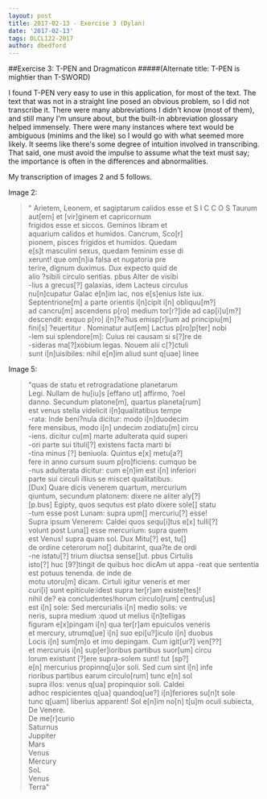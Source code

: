 ```yaml
---
layout: post
title: 2017-02-13 - Exercise 3 (Dylan)
date: '2017-02-13'
tags: DLCL122-2017
author: dbedford
---
```


##Exercise 3: T-PEN and Dragmaticon 
#####(Alternate title: T-PEN is mightier than T-SWORD)

I found T-PEN very easy to use in this application, for most of the text. The text that was not in a straight line posed an obvious problem, so I did not transcribe it. There were many abbreviations I didn't know (most of them), and still many I'm unsure about, but the built-in abbreviation glossary helped immensely. There were many instances where text would be ambiguous (minims and the like) so I would go with what seemed more likely. It seems like there's some degree of intuition involved in transcribing. That said, one must avoid the impulse to assume what the text must say; the importance is often in the differences and abnormalities.

My transcription of images 2 and 5 follows.

Image 2:
>"
Arietem, Leonem, et sagiptarum calidos esse 
et S I C C O S
Taurum aut[em] et [vir]ginem et capricornum  
frigidos esse et siccos. Geminos libram et  
aquarium calidos et humidos. Cancrum, Sco[r]  
pionem, pisces frigidos et humidos. Quedam  
e[s]t masculini sexus, quedam feminim esse di  
xerunt! que om[n]ia falsa et nugatoria pre  
terire, dignum duximus. Dux expecto quid de  
alio ?sibili circulo sentias. pbus Alter de visibi  
-lius a grecus[?] galaxias, idem Lacteus circulus  
nu[n]cupatur Galac e[n]im lac, nos e[s]enius Iste iux.  
Septentrione[m] a parte orientis i[n]cipit i[n] obliquu[m?]  
ad cancru[m] ascendens p[ro] medium tor[r?]ide ad cap[i]u[m?]  
descendit: exquo p[ro] i[n]?e?ius emisp[r]ium ad principiu[m]  
fini[s] ?euertitur . Nominatur aut[em] Lactus p[ro]p[ter] nobi  
-lem sui splendore[m]: Cuius rei causam si s[?]re de  
-sideras ma[?]xobium legas. Nouem alii c[?]ctuli   
sunt i[n]uisibiles: nihil e[n]im aliud sunt q[uae] linee

Image 5:  
>"quas de statu et retrogradatione planetarum  
Legi. Nullam de hu[iu]s [effano ut] affirmo, ?oel  
danno. Secundum platone[m], quartus planeta[rum]  
est venus stella videlicit i[n]qualitatibus tempe  
-rata: Inde beni?nula dicitur: modo i[n]duodecim  
fere mensibus, modo i[n] undecim zodiatu[m] circu  
-iens. dicitur cu[m] marte adulterata quid superi  
-ori parte sui tituli[?] existens facta marti bi  
-tina minus [?] beniuola. Quintus e[x] metu[a?]  
fere in anno cursum suum p[ro]ficiens: cumquo be  
-nus adulterata dicitur: cum e[n]im est i[n] inferiori  
parte sui circuli illius se miscet qualitatibus.  
[Dux] Quare dicis venerem quartum, mercurium  
qiuntum, secundum platonem: dixere ne aliter aly[?]  
[p.bus] Egipty, quos sequtus est plato dixere sole[] statu  
-tum esse post Lunam: supra upm[] mercuriu[?] esse!  
Supra ipsum Venerem: Caldei quos sequ[i]tus e[x] tulli[?]  
volunt post Luna[] esse mercurium: supra quem  
est Venus! supra quam sol. Dux Mitu[?] est, tu[]  
de ordine ceterorum no[] dubitarint, qua?te de ordi  
-ne istatu[?] trium diuctsa sense[]ut. pbus Cirtulis  
isto[?] huc [9?]tingit de quibus hoc dicAm ut appa 
-reat que sententia est potuus tenenda. de inde de  
motu utoru[m] dicam. Cirtuli igitur veneris et mer  
curi[i] sunt epiticule:idest supra ter[r]am existe[tes]!  
nihil de? ea concludentes!horum circulo[rum] centru[us]  
est i[n] sole: Sed mercurialis i[n] medio solis: ve  
neris, supra medium :quod ut melius i[n]telligas  
figuram e[x]pingam i[n] qua ter[r]am epuiculos veneris  
et mercury, utrumq[ue] i[n] suo epi[u?]iculo i[n] duobus  
Locis i[n] sum[m]o et imo depingam. Cum igit[ur?] ven[??]  
et mercuruis i[n] sup[er]ioribus partibus suor[um] circu  
lorum existunt [?]ere supra-solem sunt! tut [sp?]  
e[n] mercurius propinnq[u]or soli. Sed cum sint i[n] infe  
rioribus partibus earum circulo[rum] tunc e[n] sol  
supra illos: venus q[ua] propinquior soli. Caldei  
adhoc respicientes q[ua] quandoq[ue?] i[n]feriores su[n]t sole  
tunc q[uam] liberius apparent! Sol e[n]im no[n] t[u]m oculi subiecta,  
De Venere.  
De me[r]curio  
Saturnus  
Juppiter  
Mars  
Venus  
Mercury  
SoL  
Venus  
Terra"  

